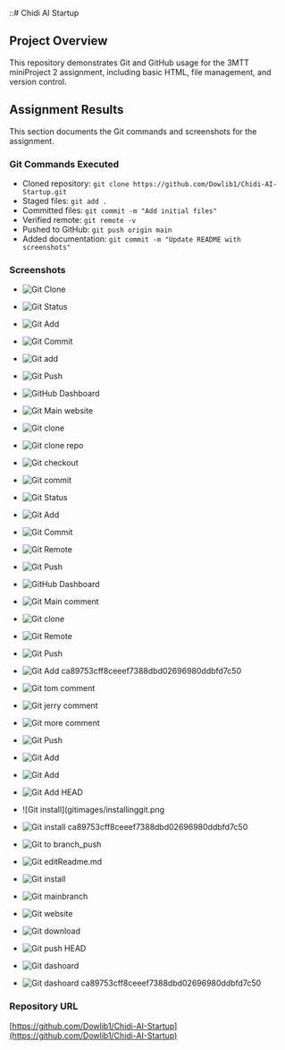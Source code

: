 ::# Chidi AI Startup

## Project Overview
This repository demonstrates Git and GitHub usage for the 3MTT miniProject 2 assignment, including basic HTML, file management, and version control.

## Assignment Results
This section documents the Git commands and screenshots for the assignment.

### Git Commands Executed
- Cloned repository: `git clone https://github.com/Dowlib1/Chidi-AI-Startup.git`
- Staged files: `git add .`
- Committed files: `git commit -m "Add initial files"`
- Verified remote: `git remote -v`
- Pushed to GitHub: `git push origin main`
- Added documentation: `git commit -m "Update README with screenshots"`

### Screenshots
- ![Git Clone](gitimages/gitclone.png)

- ![Git Status](gitimages/gitaddstatus.png)
- ![Git Add](gitimages/gitindexhtml.png)
- ![Git Commit](gitimages/gitcomment1.png)
- ![Git add](gitimages/gitaddstatus.png)
- ![Git Push](gitimages/pushorigin.png)
- ![GitHub Dashboard](gitimages/gitdashboard.png)
- ![Git Main website](gitimages/gitweb.png)
- ![Git clone](gitimages/gitclone.png)
- ![Git clone repo](gitimages/gitclone.png)
- ![Git checkout](gitimages/gitcheckout.png)
- ![Git commit](gitimages/gitindexhtml.png)

- ![Git Status](gitimages/gitStatus.png)
- ![Git Add](gitimages/gitindexhtml.png)
- ![Git Commit](gitimages/gitcomment1.png)
- ![Git Remote](gitimages/gitRemote.png)
- ![Git Push](gitimages/pushorigin.png)
- ![GitHub Dashboard](gitimges/Gitdashboard.png)
- ![Git Main comment](gitimages/Gitcomment1.png)
- ![Git clone](gitimages/gitclone.png)
- ![Git Remote](gitimages/gitRemote.png)
- ![Git Push](gitimages/gitcheckout.png)
- ![Git Add](gitimages/gitindexhtml.png)
 ca89753cff8ceeef7388dbd02696980ddbfd7c50
- ![Git tom comment](gitimages/gitcomment1.png)
- ![Git jerry comment](gitimages/gitcomment1.png)
- ![Git more comment](gitimages/gitcomment2.png)
- ![Git Push](gitimages/gitcomment3.png)
- ![Git Add](gitimages/gitrepo.png)
- ![Git Add](gitimages/gitrepo2.png)
- ![Git Add](gitimages/gitrepo3.png)
 HEAD
- ![Git install](gitimages/installinggit.png
- ![Git install](gitimages/gitinstall.png)
 ca89753cff8ceeef7388dbd02696980ddbfd7c50
- ![Git to branch_push](gitimages/pushorigin.png)
- ![Git editReadme.md](gitimages/gitcode.png)
- ![Git install](gitimages/installinggit.png)
- ![Git mainbranch](gitimages/gitrpeomain.png)
- ![Git website](gitimages/gitweb.png)
- ![Git download](gitimages/gitdownload.png)
- ![Git push](gitimages/gitposh.png)
 HEAD
- ![Git dashoard](gitimages/gitdashboard.png)

- ![Git dashoard](gitimages/GitDashboard.png)
 ca89753cff8ceeef7388dbd02696980ddbfd7c50

### Repository URL
[https://github.com/Dowlib1/Chidi-AI-Startup](https://github.com/Dowlib1/Chidi-AI-Startup)
